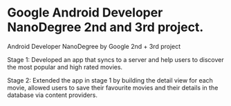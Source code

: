 # Google Android Developer NanoDegree 2nd and 3rd project.
Android Developer NanoDegree by Google 2nd + 3rd project

Stage 1:
Developed an app that syncs to a server and help users to discover the most popular
and high rated movies.

Stage 2:
 Extended the app in stage 1 by building the detail view for each movie,
 allowed users to save their favourite movies and their details in the database
 via content providers.
